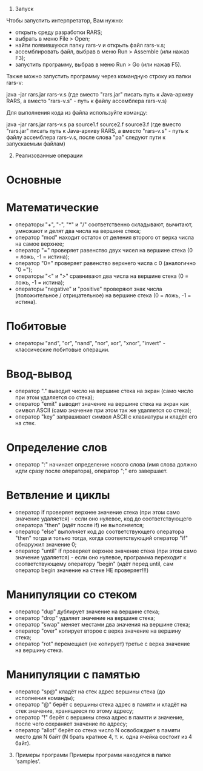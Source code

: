 1. Запуск

Чтобы запустить интерпретатор, Вам нужно:
- открыть среду разработки RARS;
- выбрать в меню File > Open;
- найти появившуюся папку rars-v и открыть файл rars-v.s;
- ассемблировать файл, выбрав в меню Run > Assemble (или нажав F3);
- запустить программу, выбрав в меню Run > Go (или нажав F5).

Также можно запустить программу через командную строку из папки rars-v:

java -jar rars.jar rars-v.s
(где вместо "rars.jar" писать путь к Java-архиву RARS, а вместо "rars-v.s" - путь к файлу ассемблера rars-v.s)

Для выполнения кода из файла используйте команду:

java -jar rars.jar rars-v.s pa source1.f source2.f source3.f
(где вместо "rars.jar" писать путь к Java-архиву RARS, а вместо "rars-v.s" - путь к файлу ассемблера rars-v.s, после слова "pa" следуют пути к запускаемым файлам)

2. Реализованные операции

# Основные

# Математические
- операторы "+", "-", "*" и "/" соответственно складывают, вычитают, умножают и делят два числа на вершине стека;
- оператор "mod" находит остаток от деления второго от верха числа на самое верхнее;
- оператор "=" проверяет равенство двух чисел на вершине стека (0 = ложь, -1 = истина);
- оператор "0=" проверяет равенство верхнего числа с 0 (аналогично "0 =");
- операторы "<" и ">" сравнивают два числа на вершине стека (0 = ложь, -1 = истина);
- операторы "negative" и "positive" проверяют знак числа (положительное / отрицательное) на вершине стека (0 = ложь, -1 = истина).

# Побитовые
- операторы "and", "or", "nand", "nor", xor", "xnor", "invert" - классические побитовые операции.

# Ввод-вывод
- оператор "." выводит число на вершине стека на экран (само число при этом удаляется со стека);
- оператор "emit" выводит значение на вершине стека на экран как символ ASCII (само значение при этом так же удаляется со стека);
- оператор "key" запрашивает символ ASCII с клавиатуры и кладёт его на стек.

# Определение слов
- оператор ":" начинает определение нового слова (имя слова должно идти сразу после оператора), оператор ";" его завершает.

# Ветвление и циклы
- оператор if проверяет верхнее значение стека (при этом само значение удаляется) - если оно нулевое, код до соответствующего оператора "then" (идёт после if) не выполняется;
- оператор "else" выполняет код до соответствующего оператора "then" тогда и только тогда, когда соответствующий оператор "if" обнаружил значение 0;
- оператор "until" if проверяет верхнее значение стека (при этом само значение удаляется) - если оно нулевое, программа переходит к соответствующему оператору "begin" (идёт перед until, сам оператор begin значение на стеке НЕ проверяет!!!)

# Манипуляции со стеком
- оператор "dup" дублирует значение на вершине стека;
- оператор "drop" удаляет значение на вершине стека;
- оператор "swap" меняет местами два значения на вершине стека;
- оператор "over" копирует второе с верха значение на вершину стека;
- оператор "rot" перемещает (не копирует) третье с верха значение на вершину стека.

# Манипуляции с памятью
- оператор "sp@" кладёт на стек адрес вершины стека (до исполнения команды);
- оператор "@" берёт с вершины стека адрес в памяти и кладёт на стек значение, хранящееся по этому адресу;
- оператор "!" берёт с вершины стека адрес в памяти и значение, после чего сохраняет значение по адресу;
- оператор "allot" берёт со стека число N освобождает в памяти место для N байт (N брать кратное 4, т. к. одна ячейка состоит из 4 байт).

3. Примеры программ
Примеры программ находятся в папке 'samples'.